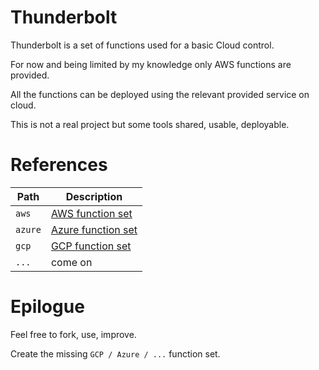 # Thunderbolt

Thunderbolt is a set of functions used for a basic Cloud control.

For now and being limited by my knowledge only AWS functions are provided.

All the functions can be deployed using the relevant provided service on cloud.

This is not a real project but some tools shared, usable, deployable.

# References

| Path     | Description                            |
|----------|----------------------------------------|
| `aws`    | [AWS function set](aws/README.md)      |
| `azure`  | [Azure function set](azure/README.md)  |
| `gcp`    | [GCP function set](gcp/README.md)      |
| `...`    | come on                                |

# Epilogue

Feel free to fork, use, improve.

Create the missing `GCP / Azure / ...` function set.